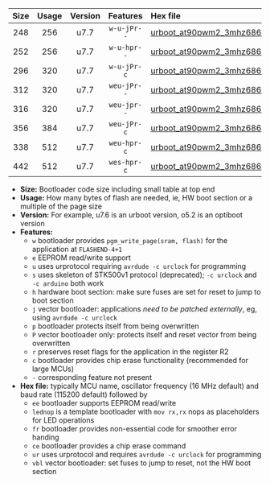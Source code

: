 |Size|Usage|Version|Features|Hex file|
|:-:|:-:|:-:|:-:|:--|
|248|256|u7.7|`w-u-jPr--`|[urboot_at90pwm2_3mhz6864_57600bps_lednop_ur_vbl.hex](https://raw.githubusercontent.com/stefanrueger/urboot.hex/main/mcus/at90pwm2/fcpu_3mhz6864/57600_bps/urboot_at90pwm2_3mhz6864_57600bps_lednop_ur_vbl.hex)|
|252|256|u7.7|`w-u-hpr--`|[urboot_at90pwm2_3mhz6864_57600bps_lednop_fr_ur.hex](https://raw.githubusercontent.com/stefanrueger/urboot.hex/main/mcus/at90pwm2/fcpu_3mhz6864/57600_bps/urboot_at90pwm2_3mhz6864_57600bps_lednop_fr_ur.hex)|
|296|320|u7.7|`w-u-jPr-c`|[urboot_at90pwm2_3mhz6864_57600bps_lednop_fr_ce_ur_vbl.hex](https://raw.githubusercontent.com/stefanrueger/urboot.hex/main/mcus/at90pwm2/fcpu_3mhz6864/57600_bps/urboot_at90pwm2_3mhz6864_57600bps_lednop_fr_ce_ur_vbl.hex)|
|312|320|u7.7|`weu-jPr--`|[urboot_at90pwm2_3mhz6864_57600bps_ee_lednop_ur_vbl.hex](https://raw.githubusercontent.com/stefanrueger/urboot.hex/main/mcus/at90pwm2/fcpu_3mhz6864/57600_bps/urboot_at90pwm2_3mhz6864_57600bps_ee_lednop_ur_vbl.hex)|
|316|320|u7.7|`weu-jpr--`|[urboot_at90pwm2_3mhz6864_57600bps_ee_lednop_fr_ur_vbl.hex](https://raw.githubusercontent.com/stefanrueger/urboot.hex/main/mcus/at90pwm2/fcpu_3mhz6864/57600_bps/urboot_at90pwm2_3mhz6864_57600bps_ee_lednop_fr_ur_vbl.hex)|
|356|384|u7.7|`weu-jPr-c`|[urboot_at90pwm2_3mhz6864_57600bps_ee_lednop_fr_ce_ur_vbl.hex](https://raw.githubusercontent.com/stefanrueger/urboot.hex/main/mcus/at90pwm2/fcpu_3mhz6864/57600_bps/urboot_at90pwm2_3mhz6864_57600bps_ee_lednop_fr_ce_ur_vbl.hex)|
|338|512|u7.7|`weu-hpr-c`|[urboot_at90pwm2_3mhz6864_57600bps_ee_lednop_fr_ce_ur.hex](https://raw.githubusercontent.com/stefanrueger/urboot.hex/main/mcus/at90pwm2/fcpu_3mhz6864/57600_bps/urboot_at90pwm2_3mhz6864_57600bps_ee_lednop_fr_ce_ur.hex)|
|442|512|u7.7|`wes-hpr-c`|[urboot_at90pwm2_3mhz6864_57600bps_ee_lednop_fr_ce.hex](https://raw.githubusercontent.com/stefanrueger/urboot.hex/main/mcus/at90pwm2/fcpu_3mhz6864/57600_bps/urboot_at90pwm2_3mhz6864_57600bps_ee_lednop_fr_ce.hex)|

- **Size:** Bootloader code size including small table at top end
- **Usage:** How many bytes of flash are needed, ie, HW boot section or a multiple of the page size
- **Version:** For example, u7.6 is an urboot version, o5.2 is an optiboot version
- **Features:**
  + `w` bootloader provides `pgm_write_page(sram, flash)` for the application at `FLASHEND-4+1`
  + `e` EEPROM read/write support
  + `u` uses urprotocol requiring `avrdude -c urclock` for programming
  + `s` uses skeleton of STK500v1 protocol (deprecated); `-c urclock` and `-c arduino` both work
  + `h` hardware boot section: make sure fuses are set for reset to jump to boot section
  + `j` vector bootloader: applications *need to be patched externally*, eg, using `avrdude -c urclock`
  + `p` bootloader protects itself from being overwritten
  + `P` vector bootloader only: protects itself and reset vector from being overwritten
  + `r` preserves reset flags for the application in the register R2
  + `c` bootloader provides chip erase functionality (recommended for large MCUs)
  + `-` corresponding feature not present
- **Hex file:** typically MCU name, oscillator frequency (16 MHz default) and baud rate (115200 default) followed by
  + `ee` bootloader supports EEPROM read/write
  + `lednop` is a template bootloader with `mov rx,rx` nops as placeholders for LED operations
  + `fr` bootloader provides non-essential code for smoother error handing
  + `ce` bootloader provides a chip erase command
  + `ur` uses urprotocol and requires `avrdude -c urclock` for programming
  + `vbl` vector bootloader: set fuses to jump to reset, not the HW boot section
